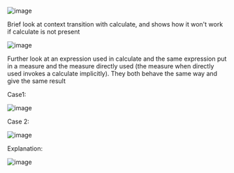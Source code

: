 ![image](https://github.com/dinesh0430/notes-for-learning/assets/32917000/5096bea4-13fc-4cc6-8b87-203261226413)



Brief look at context transition with calculate, and shows how it won't work if calculate is not present


![image](https://github.com/dinesh0430/notes-for-learning/assets/32917000/0a0a1890-e077-4a08-9e7c-0263231951b0)



Further look at an expression used in calculate and the same expression put in a measure and the measure directly used (the measure when directly used invokes a calculate implicitly). They both behave the same way and give the same result

Case1:

![image](https://github.com/dinesh0430/notes-for-learning/assets/32917000/0ef6f400-e312-4862-86ab-031906ca2d5e)


Case 2:

![image](https://github.com/dinesh0430/notes-for-learning/assets/32917000/d8ef3694-f203-4792-aa96-c1f645c32189)

Explanation:

![image](https://github.com/dinesh0430/notes-for-learning/assets/32917000/d693f269-1afb-47e8-aee8-3c8c0c257f42)


